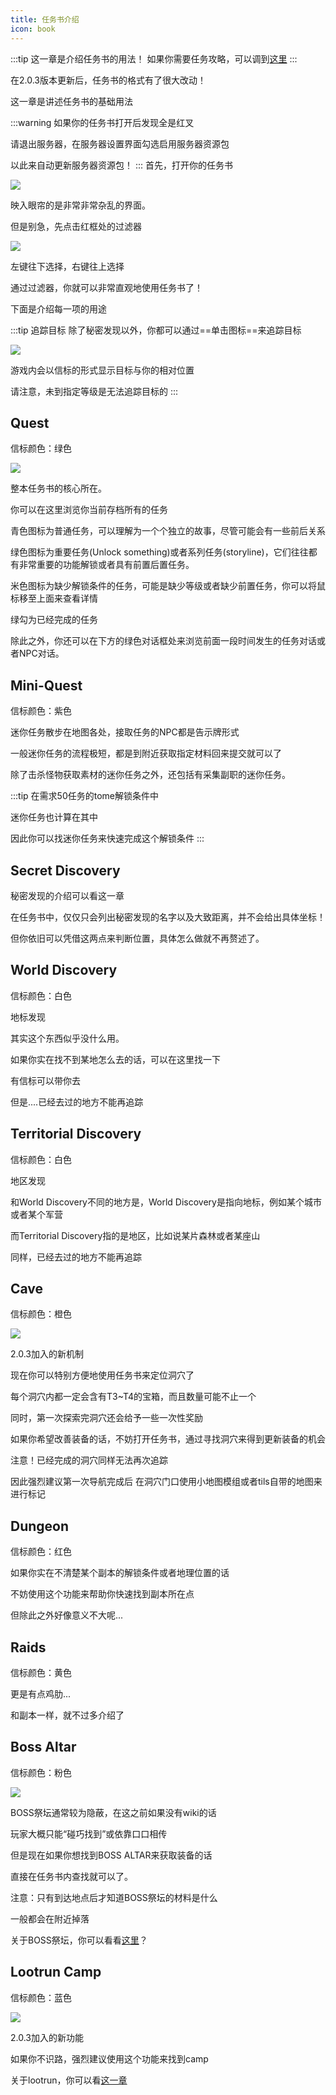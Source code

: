 ```yaml
---
title: 任务书介绍
icon: book
---
```


:::tip 这一章是介绍任务书的用法！
如果你需要任务攻略，可以调到[这里](/WynncraftCNguide/quests/)
:::

在2.0.3版本更新后，任务书的格式有了很大改动！

这一章是讲述任务书的基础用法

:::warning
如果你的任务书打开后发现全是红叉

请退出服务器，在服务器设置界面勾选启用服务器资源包

以此来自动更新服务器资源包！
:::
首先，打开你的任务书

![](/assets/img/questbook1.jpg)

映入眼帘的是非常非常杂乱的界面。

但是别急，先点击红框处的过滤器

![](/assets/img/questbook2.jpg)

左键往下选择，右键往上选择

通过过滤器，你就可以非常直观地使用任务书了！

下面是介绍每一项的用途

:::tip 追踪目标
除了秘密发现以外，你都可以通过==单击图标==来追踪目标

![](/assets/img/questbook6.jpg)

游戏内会以信标的形式显示目标与你的相对位置

请注意，未到指定等级是无法追踪目标的
:::

## Quest

信标颜色：绿色

![](/assets/img/questbook3.jpg)

整本任务书的核心所在。

你可以在这里浏览你当前存档所有的任务

青色图标为普通任务，可以理解为一个个独立的故事，尽管可能会有一些前后关系

绿色图标为重要任务(Unlock something)或者系列任务(storyline)，它们往往都有非常重要的功能解锁或者具有前置后置任务。

米色图标为缺少解锁条件的任务，可能是缺少等级或者缺少前置任务，你可以将鼠标移至上面来查看详情

绿勾为已经完成的任务

除此之外，你还可以在下方的绿色对话框处来浏览前面一段时间发生的任务对话或者NPC对话。


## Mini-Quest

信标颜色：紫色

迷你任务散步在地图各处，接取任务的NPC都是告示牌形式

一般迷你任务的流程极短，都是到附近获取指定材料回来提交就可以了

除了击杀怪物获取素材的迷你任务之外，还包括有采集副职的迷你任务。

:::tip
在需求50任务的tome解锁条件中

迷你任务也计算在其中

因此你可以找迷你任务来快速完成这个解锁条件
:::

## Secret Discovery

秘密发现的介绍可以看这一章

在任务书中，仅仅只会列出秘密发现的名字以及大致距离，并不会给出具体坐标！

但你依旧可以凭借这两点来判断位置，具体怎么做就不再赘述了。

## World Discovery

信标颜色：白色

地标发现

其实这个东西似乎没什么用。

如果你实在找不到某地怎么去的话，可以在这里找一下

有信标可以带你去

但是....已经去过的地方不能再追踪

## Territorial Discovery

信标颜色：白色

地区发现

和World Discovery不同的地方是，World Discovery是指向地标，例如某个城市或者某个军营

而Territorial Discovery指的是地区，比如说某片森林或者某座山

同样，已经去过的地方不能再追踪

## Cave

信标颜色：橙色

![](/assets/img/questbook4.jpg)

2.0.3加入的新机制

现在你可以特别方便地使用任务书来定位洞穴了

每个洞穴内都一定会含有T3~T4的宝箱，而且数量可能不止一个

同时，第一次探索完洞穴还会给予一些一次性奖励

如果你希望改善装备的话，不妨打开任务书，通过寻找洞穴来得到更新装备的机会

注意！已经完成的洞穴同样无法再次追踪

因此强烈建议第一次导航完成后
在洞穴门口使用小地图模组或者tils自带的地图来进行标记


## Dungeon

信标颜色：红色

如果你实在不清楚某个副本的解锁条件或者地理位置的话

不妨使用这个功能来帮助你快速找到副本所在点

但除此之外好像意义不大呢...

## Raids

信标颜色：黄色

更是有点鸡肋...

和副本一样，就不过多介绍了

## Boss Altar

信标颜色：粉色

![](/assets/img/questbook7.jpg)

BOSS祭坛通常较为隐蔽，在这之前如果没有wiki的话

玩家大概只能“碰巧找到”或依靠口口相传

但是现在如果你想找到BOSS ALTAR来获取装备的话

直接在任务书内查找就可以了。

注意：只有到达地点后才知道BOSS祭坛的材料是什么

一般都会在附近掉落

关于BOSS祭坛，你可以看看[这里](/WynncraftCNguide/guide/basesystem/bossaltar.html)？

## Lootrun Camp

信标颜色：蓝色

![](/assets/img/questbook5.jpg)

2.0.3加入的新功能

如果你不识路，强烈建议使用这个功能来找到camp

关于lootrun，你可以看[这一章](/WynncraftCNguide/guide/lootrun.html)



